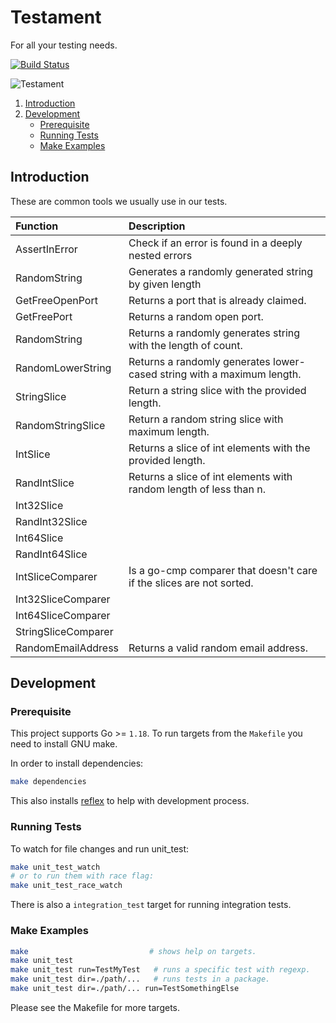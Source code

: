 # Testament

For all your testing needs.

[![Build Status](https://github.com/blokur/testament/actions/workflows/go.yml/badge.svg?branch=master)](https://github.com/blokur/testament/actions/workflows/go.yml)

![Testament](https://media.giphy.com/media/RScBAu4Y11IME/giphy.gif)

1. [Introduction](#introduction)
2. [Development](#development)
   - [Prerequisite](#prerequisite)
   - [Running Tests](#running-tests)
   - [Make Examples](#make-examples)

## Introduction

These are common tools we usually use in our tests.

| Function            | Description                                                            |
| :------------------ | :--------------------------------------------------------------------- |
| AssertInError       | Check if an error is found in a deeply nested errors                   |
| RandomString        | Generates a randomly generated string by given length                  |
| GetFreeOpenPort     | Returns a port that is already claimed.                                |
| GetFreePort         | Returns a random open port.                                            |
| RandomString        | Returns a randomly generates string with the length of count.          |
| RandomLowerString   | Returns a randomly generates lower-cased string with a maximum length. |
| StringSlice         | Return a string slice with the provided length.                        |
| RandomStringSlice   | Return a random string slice with maximum length.                      |
| IntSlice            | Returns a slice of int elements with the provided length.              |
| RandIntSlice        | Returns a slice of int elements with random length of less than n.     |
| Int32Slice          |                                                                        |
| RandInt32Slice      |                                                                        |
| Int64Slice          |                                                                        |
| RandInt64Slice      |                                                                        |
| IntSliceComparer    | Is a go-cmp comparer that doesn't care if the slices are not sorted.   |
| Int32SliceComparer  |                                                                        |
| Int64SliceComparer  |                                                                        |
| StringSliceComparer |                                                                        |
| RandomEmailAddress  | Returns a valid random email address.                                  |

## Development

### Prerequisite

This project supports Go >= `1.18`. To run targets from the `Makefile` you need
to install GNU make.

In order to install dependencies:

```bash
make dependencies
```

This also installs [reflex][reflex] to help with development process.

### Running Tests

To watch for file changes and run unit_test:

```bash
make unit_test_watch
# or to run them with race flag:
make unit_test_race_watch
```

There is also a `integration_test` target for running integration tests.

### Make Examples

```bash
make                           # shows help on targets.
make unit_test
make unit_test run=TestMyTest   # runs a specific test with regexp.
make unit_test dir=./path/...   # runs tests in a package.
make unit_test dir=./path/... run=TestSomethingElse
```

Please see the Makefile for more targets.

[reflex]: https://github.com/cespare/reflex
